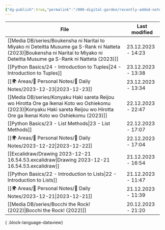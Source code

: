 ```yaml
---
{"dg-publish":true,"permalink":"/000-digital-garden/recently-added-notes/","dgPassFrontmatter":true,"noteIcon":"1","created":"2023-12-14T09:08:44.430+05:30","updated":"2023-12-14T09:12:52.432+05:30"}
---
```


| File                                                                                                                                                                                | Last modified      |
| ----------------------------------------------------------------------------------------------------------------------------------------------------------------------------------- | ------------------ |
| [[Media DB/series/Boukensha ni Naritai to Miyako ni Deteitta Musume ga S-Rank ni Natteta (2023)\|Boukensha ni Naritai to Miyako ni Deteitta Musume ga S-Rank ni Natteta (2023)]] | 23.12.2023 - 14:23 |
| [[Python Basics/24 - Introduction to Tuples\|24 - Introduction to Tuples]]                                                                                                       | 23.12.2023 - 13:38 |
| [[🌍 Areas/📧 Personal Notes/📓 Daily Notes/2023-12-23\|2023-12-23]]                                                                                                             | 23.12.2023 - 13:34 |
| [[Media DB/series/Konyaku Haki sareta Reijou wo Hirotta Ore ga Ikenai Koto wo Oshiekomu (2023)\|Konyaku Haki sareta Reijou wo Hirotta Ore ga Ikenai Koto wo Oshiekomu (2023)]]   | 22.12.2023 - 22:47 |
| [[Python Basics/23 - List Methods\|23 - List Methods]]                                                                                                                           | 22.12.2023 - 17:07 |
| [[🌍 Areas/📧 Personal Notes/📓 Daily Notes/2023-12-22\|2023-12-22]]                                                                                                             | 22.12.2023 - 17:04 |
| [[Excalidraw/Drawing 2023-12-21 16.54.53.excalidraw\|Drawing 2023-12-21 16.54.53.excalidraw]]                                                                                    | 21.12.2023 - 16:54 |
| [[Python Basics/22 - Introduction to Lists\|22 - Introduction to Lists]]                                                                                                         | 21.12.2023 - 11:47 |
| [[🌍 Areas/📧 Personal Notes/📓 Daily Notes/2023-12-21\|2023-12-21]]                                                                                                             | 21.12.2023 - 11:39 |
| [[Media DB/series/Bocchi the Rock! (2022)\|Bocchi the Rock! (2022)]]                                                                                                             | 20.12.2023 - 21:20 |

{ .block-language-dataview}